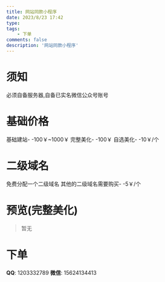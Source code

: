 ```yaml
---
title: 网站同款小程序
date: 2023/8/23 17:42
type: 
tags: 
    - 下单
comments: false
description: '网站同款小程序'
---
```

# 须知
必须自备服务器,自备已实名微信公众号账号
# 基础价格
基础建站- -100￥~1000￥
完整美化- -100￥
自选美化- -10￥/个
# 二级域名
免费分配一个二级域名
其他的二级域名需要购买- -5￥/个
# 预览(完整美化)
>暂无
# 下单
**QQ**: 1203332789
**微信**: 15624134413